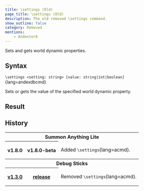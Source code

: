 ```yaml
---
title: \settings (Old)
page_title: \settings (Old)
description: The old removed \settings command.
show_outline: false
category: Removed
mentions:
    - Andexter8
---
```


<template-OutdatedFeature />

Sets and gets world dynamic properties.

<CommandDetailsTable
    name="\settings"
    :requiredTags="[
        'canUseChatCommands'
    ]"
    version="1.0.0"
    :undoSupported="-1"
    :functional="true"
    :deprecated="true"
/>

## Syntax

`\settings <setting: string> [value: string|int|boolean]`{lang=andexdbcmd}

<indent>

Sets or gets the value of the specified world dynamic property.

</indent>

## Result

<template-EmptySection />

## History

<table class="wikitable pixel-image bgType2" data-description="History">
    <tbody>
        <tr class="collapsible collapsible-rows">
            <th colspan="8" style="border-bottom: none">
                <!-- <a href="/w/Java_Edition_version_history" title="Java Edition version history"> -->
                    Summon Anything Lite
                <!-- </a> -->
            </th>
        </tr>
        <tr class="collapsible-row">
            <th class="nowrap" rowspan="1" colspan="3">
                <!-- <a href="/w/Java_Edition_1.8" title="Java Edition 1.8"> -->
                    v1.8.0
                <!-- </a> -->
            </th>
            <th colspan="4" rowspan="1">
                <!-- <a href="/w/Java_Edition_14w03a" title="Java Edition 14w03a"> -->
                    v1.8.0-beta
                <!-- </a> -->
            </th>
            <td>

Added `\settings`{lang=acmd}.

</td>
        </tr>
        <tr class="collapsible collapsible-rows">
            <th colspan="8" style="border-bottom: none">
                <!-- <a href="/w/Pocket_Edition_Alpha" title="Pocket Edition Alpha"> -->
                    Debug Sticks
                <!-- </a> -->
            </th>
        </tr>
        <tr class="collapsible-row">
            <th class="nowrap" rowspan="1" colspan="3">
                <a href="/changelogs/v1.3.0" title="Debug Sticks v1.3.0">
                    v1.3.0
                </a>
            </th>
            <th colspan="4" rowspan="1">
                <a href="/changelogs/v1.3.0" title="Debug Sticks v1.3.0">
                    release
                </a>
            </th>
            <td>

Removed `\settings`{lang=acmd}.

</td>
        </tr>
    </tbody>
</table>
